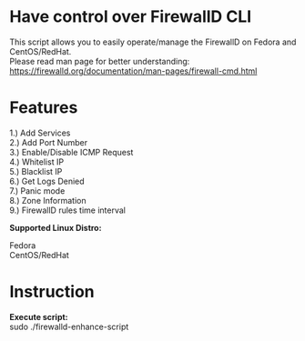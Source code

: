 # Have control over FirewallD CLI

This script allows you to easily operate/manage the FirewallD on Fedora and CentOS/RedHat.</br>
Please read man page for better understanding: https://firewalld.org/documentation/man-pages/firewall-cmd.html

# Features
1.) Add Services</br>
2.) Add Port Number</br>
3.) Enable/Disable ICMP Request</br>
4.) Whitelist IP</br>
5.) Blacklist IP</br>
6.) Get Logs Denied</br>
7.) Panic mode</br>
8.) Zone Information</br>
9.) FirewallD rules time interval

**Supported Linux Distro:**</br>

Fedora</br>
CentOS/RedHat</br>

# Instruction

**Execute script:**</br>
sudo ./firewalld-enhance-script
